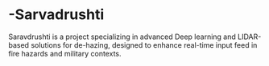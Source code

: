 # -Sarvadrushti
 Saravdrushti is a project specializing in advanced Deep learning and LIDAR-based solutions for de-hazing, designed to  enhance real-time input feed in fire hazards and military contexts.
